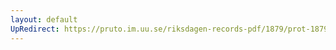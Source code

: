 ```yaml
---
layout: default
UpRedirect: https://pruto.im.uu.se/riksdagen-records-pdf/1879/prot-1879--fk--027/prot-1879--fk--027_019.pdf
---
```

